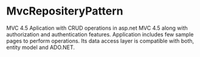 # MvcRepositeryPattern

MVC 4.5 Aplication with CRUD operations in asp.net MVC 4.5 along with authorization and authentication features. Application includes few sample pages to perform operations. Its data access layer is compatible with both, entity model and ADO.NET.
